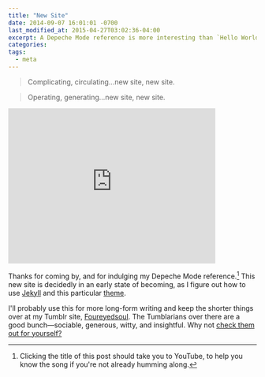 ```yaml
---
title: "New Site"
date: 2014-09-07 16:01:01 -0700
last_modified_at: 2015-04-27T03:02:36-04:00
excerpt: A Depeche Mode reference is more interesting than `Hello World,` isn't it?
categories:
tags: 
  - meta
---
```


> Complicating, circulating…new site, new site.  

> Operating, generating…new site, new site.

<iframe width="420" height="315" src="https://www.youtube.com/embed/ZFnEhwmpjXI" frameborder="0" allowfullscreen></iframe>

<br>  

Thanks for coming by, and for indulging my Depeche Mode reference.[^nl] This new site is decidedly in an early state of becoming, as I figure out how to use [Jekyll](http://jekyllrb.com) and this particular [theme](http://mmistakes.github.io/minimal-mistakes/).  

I'll probably use this for more long-form writing and keep the shorter things over at my Tumblr site, [Foureyedsoul](http://foureyedsoul.tumblr.com). The Tumblarians over there are a good bunch—sociable, generous, witty, and insightful. Why not [check them out for yourself?](http://thelifeguardlibrarian.tumblr.com/tumblarians)

[^nl]: Clicking the title of this post should take you to YouTube, to help you know the song if you're not already humming along.
